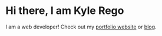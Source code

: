 # Hi there, I am Kyle Rego

I am a web developer! Check out my [portfolio website](https://kylerego.net) or [blog](https://kylerego.github.io).
